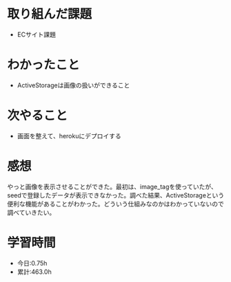 # 取り組んだ課題
- ECサイト課題
# わかったこと
- ActiveStorageは画像の扱いができること
# 次やること
- 画面を整えて、herokuにデプロイする
# 感想
やっと画像を表示させることができた。最初は、image_tagを使っていたが、seedで登録したデータが表示できなかった。調べた結果、ActiveStorageという便利な機能があることがわかった。どういう仕組みなのかはわかっていないので調べていきたい。
# 学習時間
- 今日:0.75h
- 累計:463.0h